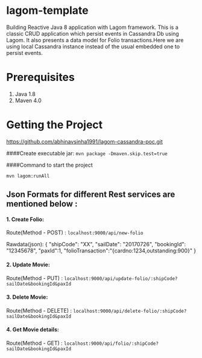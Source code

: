 # lagom-template
Building Reactive Java 8 application with Lagom framework. This is a classic CRUD application which persist events in Cassandra Db using Lagom. It also presents a data model for Folio transactions.Here we are using local Cassandra instance instead of the usual embedded one to persist events.

# Prerequisites
1. Java 1.8
2. Maven 4.0

# Getting the Project
https://github.com/abhinavsinha1991/lagom-cassandra-poc.git

####Create executable jar: 
`mvn package -Dmaven.skip.test=true`

####Command to start the project

`mvn lagom:runAll`

## Json Formats for different Rest services are mentioned below :

#### 1. Create Folio:

Route(Method - POST) : `localhost:9000/api/new-folio`

Rawdata(json): 
    {
	"shipCode": "XX",
	"sailDate": "20170726",
	"bookingId": "12345678",
	"paxId":1,
	"folioTransaction":"{cardno:1234,outstanding:900}"
    }


#### 2. Update Movie:

Route(Method - PUT) : `localhost:9000/api/update-folio/:shipCode?sailDate&bookingId&paxId`
    

#### 3. Delete Movie:

Route(Method - DELETE) : `localhost:9000/api/delete-folio/:shipCode?sailDate&bookingId&paxId`
    

#### 4. Get Movie details:

Route(Method - GET) : `localhost:9000/api/folio/:shipCode?sailDate&bookingId&paxId`


